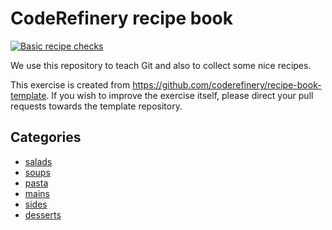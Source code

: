 # CodeRefinery recipe book

[![Basic recipe checks](https://github.com/jpkline/recipe-book/actions/workflows/check-recipes.yml/badge.svg?event=push)](https://github.com/jpkline/recipe-book/actions/workflows/check-recipes.yml)

We use this repository to teach Git and also to collect
some nice recipes.

This exercise is created from https://github.com/coderefinery/recipe-book-template.
If you wish to improve the exercise itself, please direct your pull requests
towards the template repository.


## Categories

- [salads](salads)
- [soups](soups)
- [pasta](pasta)
- [mains](mains)
- [sides](sides)
- [desserts](desserts)
